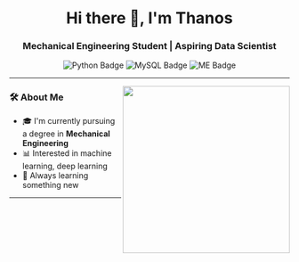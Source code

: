 <!-- GitHub Profile README -->

<h1 align="center">Hi there 👋, I'm Thanos</h1>
<h3 align="center">Mechanical Engineering Student | Aspiring Data Scientist</h3>

<p align="center">
  <img src="https://img.shields.io/badge/Python-Expert-blue?logo=python&logoColor=white" alt="Python Badge"/>
  <img src="https://img.shields.io/badge/MySQL-Intermediate-blue?logo=mysql&logoColor=white" alt="MySQL Badge"/>
  <img src="https://img.shields.io/badge/Mechanical_Engineering-In_Progress-orange" alt="ME Badge"/>
</p>

---

<img align="right" src="https://raw.githubusercontent.com/rahulbanerjee26/githubProfileReadmeGenerator/main/gifs/code.gif" width="300"/>

### 🛠️ About Me

- 🎓 I'm currently pursuing a degree in **Mechanical Engineering**
- 📊 Interested in machine learning, deep learning
- 🚀 Always learning something new

---
